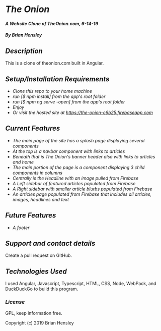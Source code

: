 # _The Onion_

#### _A Website Clone of TheOnion.com, 6-14-19_

#### _By Brian Hensley_

## _Description_

This is a clone of theonion.com built in Angular.

## _Setup/Installation Requirements_

* _Clone this repo to your home machine_
* _run [$ npm install] from the app's root folder_
* _run [$ npm ng serve -open] from the app's root folder_
* _Enjoy_
* _Or visit the hosted site at https://the-onion-c6b25.firebaseapp.com_


## _Current Features_

* _The main page of the site has a splash page displaying several components_
* _At the top is a navbar component with links to articles_
* _Beneath that is The Onion's banner header also with links to articles and home_
* _The main portion of the page is a component displaying 3 child components in columns_
* _Centrally is the Headline with an image pulled from Firebase_
* _A Left sidebar of featured articles populated from Firebase_
* _A Right sidebar with smaller article blurbs populated from Firebase_
* _An articles page populated from Firebase that includes all articles, images, headlines and text_

## _Future Features_

* _A footer_

## _Support and contact details_

Create a pull request on GitHub.

## _Technologies Used_

I used Angular, Javascript, Typescript, HTML, CSS, Node, WebPack, and DuckDuckGo to build this program.

### _License_

GPL, keep information free.

Copyright (c) 2019 Brian Hensley
